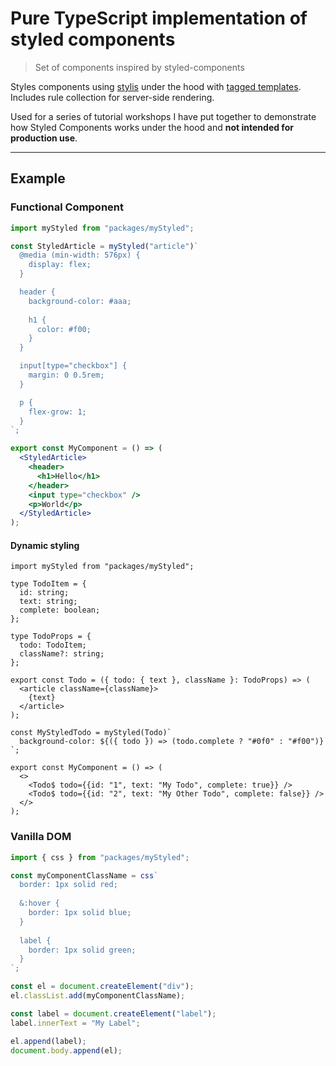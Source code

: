 # Pure TypeScript implementation of styled components

> Set of components inspired by styled-components

Styles components using [stylis](https://github.com/thysultan/stylis.js) under the hood with 
[tagged templates](https://developer.mozilla.org/en-US/docs/Web/JavaScript/Reference/Template_literals#Tagged_templates). Includes rule collection for server-side rendering. 

Used for a series of tutorial workshops I have put together to demonstrate how Styled Components works under
the hood and **not intended for production use**.

---

## Example

### Functional Component

```jsx
import myStyled from "packages/myStyled";

const StyledArticle = myStyled("article")`
  @media (min-width: 576px) {
    display: flex;
  }

  header {
    background-color: #aaa;
 
    h1 {
      color: #f00;
    }
  }

  input[type="checkbox"] {
    margin: 0 0.5rem;
  }

  p {
    flex-grow: 1;
  }
`;

export const MyComponent = () => (
  <StyledArticle>
    <header>
      <h1>Hello</h1>
    </header>
    <input type="checkbox" />
    <p>World</p>
  </StyledArticle>
);
```

#### Dynamic styling

```tsx
import myStyled from "packages/myStyled";

type TodoItem = {
  id: string;
  text: string;
  complete: boolean;
};

type TodoProps = {
  todo: TodoItem;
  className?: string;
};

export const Todo = ({ todo: { text }, className }: TodoProps) => (
  <article className={className}>
    {text}
  </article>
);

const MyStyledTodo = myStyled(Todo)`
  background-color: ${({ todo }) => (todo.complete ? "#0f0" : "#f00")}
`;

export const MyComponent = () => (
  <>
    <Todo$ todo={{id: "1", text: "My Todo", complete: true}} />
    <Todo$ todo={{id: "2", text: "My Other Todo", complete: false}} />
  </>
);
```

### Vanilla DOM

```javascript
import { css } from "packages/myStyled";

const myComponentClassName = css`
  border: 1px solid red;
  
  &:hover {
    border: 1px solid blue;
  }
  
  label {
    border: 1px solid green;
  }
`;

const el = document.createElement("div");
el.classList.add(myComponentClassName);

const label = document.createElement("label");
label.innerText = "My Label";

el.append(label);
document.body.append(el);
```
